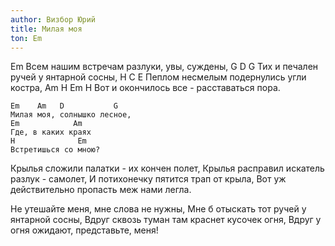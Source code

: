 ```yaml
---
author: Визбор Юрий
title: Милая моя
ton: Em
---
```

Em
Всем нашим встречам разлуки, увы, суждены,
 G               D                 G
Тих и печален ручей у янтарной сосны,
 H                                    C   E
Пеплом несмелым подернулись угли костра,
 Am                H                   Em H
Вот и окончилось все - расставаться пора.

    Em    Am   D           G
    Милая моя, солнышко лесное,
    Em            Am
    Где, в каких краях
    H              Em
    Встретишься со мною?

Крылья сложили палатки - их кончен полет,
Крылья расправил искатель разлук - самолет,
И потихонечку пятится трап от крыла,
Вот уж действительно пропасть меж нами легла.

Не утешайте меня, мне слова не нужны,
Мне б отыскать тот ручей у янтарной сосны,
Вдруг сквозь туман там  краснет кусочек огня,
Вдруг у огня ожидают, представьте, меня!